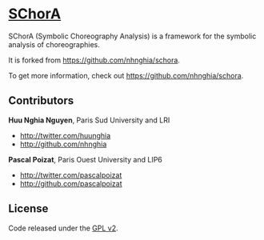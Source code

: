 # [SChorA]()

SChorA (Symbolic Choreography Analysis) is a framework for the symbolic analysis of choreographies.

It is forked from https://github.com/nhnghia/schora.

To get more information, check out https://github.com/nhnghia/schora. 

## Contributors

**Huu Nghia Nguyen**, Paris Sud University and LRI

- <http://twitter.com/huunghia>
- <http://github.com/nhnghia>

**Pascal Poizat**, Paris Ouest University and LIP6

- <http://twitter.com/pascalpoizat>
- <http://github.com/pascalpoizat>

## License

Code released under the [GPL v2](LICENSE).

